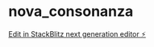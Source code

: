 # nova_consonanza

[Edit in StackBlitz next generation editor ⚡️](https://stackblitz.com/~/github.com/stefanibus/nova_consonanza)